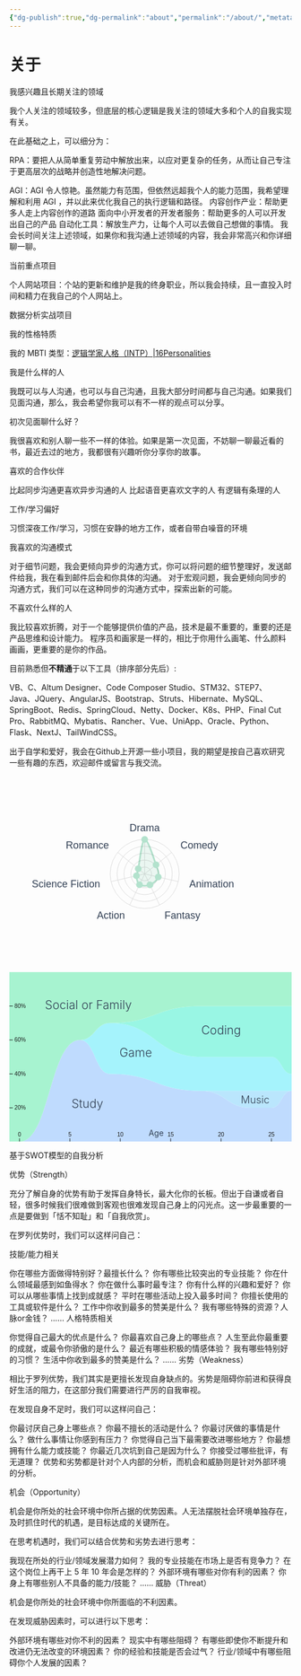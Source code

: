 ```yaml
---
{"dg-publish":true,"dg-permalink":"about","permalink":"/about/","metatags":{"description":"这里是 🏡Davon的数字花园，是个人不断发展的想法的集合，作为半成品的思考，在可探索的空间中，随时间推移不断播种、修剪、塑造","og:site_name":"DavonOs","og:title":"关于","og:type":"article","og:url":"https://zuji.eu.org/about","og:image":null,"og:image:width":"400","og:image:alt":"articlecover","og:locale":"zh_cn"}}
---
```


# 关于

我感兴趣且长期关注的领域

我个人关注的领域较多，但底层的核心逻辑是我关注的领域大多和个人的自我实现有关。

在此基础之上，可以细分为：

RPA：要把人从简单重复劳动中解放出来，以应对更复杂的任务，从而让自己专注于更高层次的战略并创造性地解决问题。

AGI：AGI 令人惊艳。虽然能力有范围，但依然远超我个人的能力范围，我希望理解和利用 AGI ，并以此来优化我自己的执行逻辑和路径。 内容创作产业：帮助更多人走上内容创作的道路 面向中小开发者的开发者服务：帮助更多的人可以开发出自己的产品 自动化工具：解放生产力，让每个人可以去做自己想做的事情。 我会长时间关注上述领域，如果你和我沟通上述领域的内容，我会非常高兴和你详细聊一聊。

当前重点项目

个人网站项目：个站的更新和维护是我的终身职业，所以我会持续，且一直投入时间和精力在我自己的个人网站上。

数据分析实战项目

我的性格特质

我的 MBTI 类型：[逻辑学家人格（INTP）|16Personalities](https://www.16personalities.com/ch/intp-%E4%BA%BA%E6%A0%BC)

我是什么样的人

我既可以与人沟通，也可以与自己沟通，且我大部分时间都与自己沟通。如果我们见面沟通，那么，我会希望你我可以有不一样的观点可以分享。

初次见面聊什么好？

我很喜欢和别人聊一些不一样的体验。如果是第一次见面，不妨聊一聊最近看的书，最近去过的地方，我都很有兴趣听你分享你的故事。

喜欢的合作伙伴

比起同步沟通更喜欢异步沟通的人 比起语音更喜欢文字的人 有逻辑有条理的人

工作/学习偏好

习惯深夜工作/学习，习惯在安静的地方工作，或者自带白噪音的环境

我喜欢的沟通模式

对于细节问题，我会更倾向异步的沟通方式，你可以将问题的细节整理好，发送邮件给我，我在看到邮件后会和你具体的沟通。 对于宏观问题，我会更倾向同步的沟通方式，我们可以在这种同步的沟通方式中，探索出新的可能。

不喜欢什么样的人

我比较喜欢折腾，对于一个能够提供价值的产品，技术是最不重要的，重要的还是产品思维和设计能力。 程序员和画家是一样的，相比于你用什么画笔、什么颜料画画，更重要的是你的作品。

目前熟悉但**不精通**于以下工具（排序部分先后）:

VB、C、Altum Designer、Code Composer Studio、STM32、STEP7、Java、JQuery、AngularJS、Bootstrap、Struts、Hibernate、MySQL、SpringBoot、Redis、SpringCloud、Netty、Docker、K8s、PHP、Final Cut Pro、RabbitMQ、Mybatis、Rancher、Vue、UniApp、Oracle、Python、Flask、NextJ、TailWindCSS。

出于自学和爱好，我会在Github上开源一些小项目，我的期望是按自己喜欢研究一些有趣的东西，欢迎邮件或留言与我交流。

<svg xmlns="http://www.w3.org/2000/svg" width="433.1875" height="350"><rect width="433.1875" height="350" fill="transparent"></rect><g transform="translate(180,50)"><g transform="translate(61.59375, 125)"><line x1="0" y1="0" x2="3.771529439249114e-15" y2="-61.59375" stroke="#dddddd" stroke-width="1"></line><line x1="0" y1="0" x2="48.15593287326521" y2="-38.403074983236365" stroke="#dddddd" stroke-width="1"></line><line x1="0" y1="0" x2="60.049466090949196" y2="13.70589877587174" stroke="#dddddd" stroke-width="1"></line><line x1="0" y1="0" x2="26.7245265562721" y2="55.49405120736463" stroke="#dddddd" stroke-width="1"></line><line x1="0" y1="0" x2="-26.724526556272092" y2="55.49405120736463" stroke="#dddddd" stroke-width="1"></line><line x1="0" y1="0" x2="-60.049466090949196" y2="13.705898775871747" stroke="#dddddd" stroke-width="1"></line><line x1="0" y1="0" x2="-48.155932873265215" y2="-38.40307498323636" stroke="#dddddd" stroke-width="1"></line><circle fill="none" r="61.59375" stroke="#dddddd" stroke-width="1"></circle><circle fill="none" r="49.275" stroke="#dddddd" stroke-width="1"></circle><circle fill="none" r="36.95625" stroke="#dddddd" stroke-width="1"></circle><circle fill="none" r="24.6375" stroke="#dddddd" stroke-width="1"></circle><circle fill="none" r="12.31875" stroke="#dddddd" stroke-width="1"></circle><g transform="translate(4.996176238396467e-15, -81.59375)"><text dominant-baseline="central" text-anchor="middle" style="font-size: 18px; fill: rgb(51, 65, 85); font-family: sans-serif;">Drama</text></g><g transform="translate(63.79256252262581, -50.87287102041103)"><text dominant-baseline="central" text-anchor="start" style="font-size: 18px; fill: rgb(51, 65, 85); font-family: sans-serif;">Comedy</text></g><g transform="translate(79.54802433458568, 18.156317454998028)"><text dominant-baseline="central" text-anchor="start" style="font-size: 18px; fill: rgb(51, 65, 85); font-family: sans-serif;">Animation</text></g><g transform="translate(35.402201338623264, 73.51342856541301)"><text dominant-baseline="central" text-anchor="start" style="font-size: 18px; fill: rgb(51, 65, 85); font-family: sans-serif;">Fantasy</text></g><g transform="translate(-35.40220133862325, 73.51342856541301)"><text dominant-baseline="central" text-anchor="end" style="font-size: 18px; fill: rgb(51, 65, 85); font-family: sans-serif;">Action</text></g><g transform="translate(-79.54802433458568, 18.156317454998035)"><text dominant-baseline="central" text-anchor="end" style="font-size: 18px; fill: rgb(51, 65, 85); font-family: sans-serif;">Science Fiction</text></g><g transform="translate(-63.792562522625815, -50.872871020411026)"><text dominant-baseline="central" text-anchor="end" style="font-size: 18px; fill: rgb(51, 65, 85); font-family: sans-serif;">Romance</text></g></g><g transform="translate(61.59375, 125)"><path d="M20.322687267616512,-16.206802286503425C24.362712509209423,-5.019067888738354,26.0608436934613,-0.4211867512961964,24.240151449557473,5.532656386590426C22.419459205653645,11.486499524477047,14.977739219516714,17.242225374650587,9.398533804193553,19.516256540816304C3.8193283888703933,21.79028770698202,-5.220158595262614,21.87069862659042,-9.235081042381486,19.176843383584718C-13.250003489500358,16.482988140579014,-14.315725005300546,8.07599339834,-14.69100087851968,3.3531250827820798C-15.066276751738815,-1.3697432327758396,-13.935236428116237,1.6641126707008773,-11.486736281696292,-9.160366509762802C-9.038236135276346,-19.984845690226482,-5.301570591552133,-60.419344037209896,0,-61.59375C5.301570591552133,-62.768155962790104,16.2826620260236,-27.394536684268495,20.322687267616512,-16.206802286503425" fill="rgba(179, 226, 205, 1)" fill-opacity="0.25" stroke="rgba(179, 226, 205, 1)" stroke-width="3" style="mix-blend-mode: multiply;"></path></g><g transform="translate(61.59375, 125)"><path d="M-26.724526556272092,-55.49405120736463A61.59375,61.59375,0,0,1,26.7245265562721,-55.49405120736463L0,0Z" fill="#F00" fill-opacity="0"></path><path d="M26.7245265562721,-55.49405120736463A61.59375,61.59375,0,0,1,60.049466090949196,-13.70589877587174L0,0Z" fill="#F00" fill-opacity="0"></path><path d="M60.049466090949196,-13.70589877587174A61.59375,61.59375,0,0,1,48.15593287326521,38.403074983236365L0,0Z" fill="#F00" fill-opacity="0"></path><path d="M48.15593287326521,38.403074983236365A61.59375,61.59375,0,0,1,3.771529439249114e-15,61.59375L0,0Z" fill="#F00" fill-opacity="0"></path><path d="M3.771529439249114e-15,61.59375A61.59375,61.59375,0,0,1,-48.15593287326521,38.40307498323637L0,0Z" fill="#F00" fill-opacity="0"></path><path d="M-48.15593287326521,38.40307498323637A61.59375,61.59375,0,0,1,-60.049466090949196,-13.705898775871733L0,0Z" fill="#F00" fill-opacity="0"></path><path d="M-60.049466090949196,-13.705898775871733A61.59375,61.59375,0,0,1,-26.724526556272107,-55.49405120736462L0,0Z" fill="#F00" fill-opacity="0"></path></g><g transform="translate(61.59375, 125)"><g transform="translate(3.771529439249114e-15, -61.59375)" style="pointer-events: none;"><circle r="5" fill="#b3e2cd" stroke="#b3e2cd" stroke-width="2" style="pointer-events: none;"></circle></g><g transform="translate(20.322687267616512, -16.20680228650342)" style="pointer-events: none;"><circle r="5" fill="#b3e2cd" stroke="#b3e2cd" stroke-width="2" style="pointer-events: none;"></circle></g><g transform="translate(24.240151449557473, 5.532656386590427)" style="pointer-events: none;"><circle r="5" fill="#b3e2cd" stroke="#b3e2cd" stroke-width="2" style="pointer-events: none;"></circle></g><g transform="translate(9.398533804193551, 19.516256540816308)" style="pointer-events: none;"><circle r="5" fill="#b3e2cd" stroke="#b3e2cd" stroke-width="2" style="pointer-events: none;"></circle></g><g transform="translate(-9.235081042381488, 19.176843383584718)" style="pointer-events: none;"><circle r="5" fill="#b3e2cd" stroke="#b3e2cd" stroke-width="2" style="pointer-events: none;"></circle></g><g transform="translate(-14.69100087851968, 3.3531250827820784)" style="pointer-events: none;"><circle r="5" fill="#b3e2cd" stroke="#b3e2cd" stroke-width="2" style="pointer-events: none;"></circle></g><g transform="translate(-11.486736281696292, -9.160366509762802)" style="pointer-events: none;"><circle r="5" fill="#b3e2cd" stroke="#b3e2cd" stroke-width="2" style="pointer-events: none;"></circle></g></g></g></svg>
<svg class="shadow-md rounded-2xl border-[1px] border-white/20" viewBox="0,0,500,300"><g><path d="M0,300C8.929,300,8.929,300,17.857,300C71.429,300,71.429,120,125,120C151.786,120,151.786,180,178.571,180C258.929,180,258.929,210,339.286,210C383.929,210,383.929,240,428.571,240C446.429,240,446.429,240,464.286,240C482.143,240,482.143,210,500,210L500,300C482.143,300,482.143,300,464.286,300C446.429,300,446.429,300,428.571,300C383.929,300,383.929,300,339.286,300C258.929,300,258.929,300,178.571,300C151.786,300,151.786,300,125,300C71.429,300,71.429,300,17.857,300C8.929,300,8.929,300,0,300Z" fill="#bfdbfe" opacity="1" stroke="white" stroke-width="0" font-family=""></path><path d="M0,300C8.929,300,8.929,300,17.857,300C71.429,300,71.429,120,125,120C151.786,120,151.786,180,178.571,180C258.929,180,258.929,210,339.286,210C383.929,210,383.929,210,428.571,210C446.429,210,446.429,210,464.286,210C482.143,210,482.143,210,500,210L500,210C482.143,210,482.143,240,464.286,240C446.429,240,446.429,240,428.571,240C383.929,240,383.929,210,339.286,210C258.929,210,258.929,180,178.571,180C151.786,180,151.786,120,125,120C71.429,120,71.429,300,17.857,300C8.929,300,8.929,300,0,300Z" fill="#bae6fd" opacity="1" stroke="white" stroke-width="0" font-family=""></path><path d="M0,300C8.929,300,8.929,300,17.857,300C71.429,300,71.429,120,125,120C151.786,120,151.786,90,178.571,90C258.929,90,258.929,150,339.286,150C383.929,150,383.929,150,428.571,150C446.429,150,446.429,150,464.286,150C482.143,150,482.143,180,500,180L500,210C482.143,210,482.143,210,464.286,210C446.429,210,446.429,210,428.571,210C383.929,210,383.929,210,339.286,210C258.929,210,258.929,180,178.571,180C151.786,180,151.786,120,125,120C71.429,120,71.429,300,17.857,300C8.929,300,8.929,300,0,300Z" fill="#a5f3fc" opacity="1" stroke="white" stroke-width="0" font-family=""></path><path d="M0,300C8.929,300,8.929,300,17.857,300C71.429,300,71.429,120,125,120C151.786,120,151.786,90,178.571,90C258.929,90,258.929,60,339.286,60C383.929,60,383.929,60,428.571,60C446.429,60,446.429,60,464.286,60C482.143,60,482.143,60,500,60L500,180C482.143,180,482.143,150,464.286,150C446.429,150,446.429,150,428.571,150C383.929,150,383.929,150,339.286,150C258.929,150,258.929,90,178.571,90C151.786,90,151.786,120,125,120C71.429,120,71.429,300,17.857,300C8.929,300,8.929,300,0,300Z" fill="#99f6e4" opacity="1" stroke="white" stroke-width="0" font-family=""></path><path d="M0,0C8.929,0,8.929,0,17.857,0C71.429,0,71.429,0,125,0C151.786,0,151.786,0,178.571,0C258.929,0,258.929,0,339.286,0C383.929,0,383.929,0,428.571,0C446.429,0,446.429,0,464.286,0C482.143,0,482.143,0,500,0L500,60C482.143,60,482.143,60,464.286,60C446.429,60,446.429,60,428.571,60C383.929,60,383.929,60,339.286,60C258.929,60,258.929,90,178.571,90C151.786,90,151.786,120,125,120C71.429,120,71.429,300,17.857,300C8.929,300,8.929,300,0,300Z" fill="#a7f3d0" opacity="1" stroke="white" stroke-width="0" font-family=""></path><text class="area-label" fill="#334155" font-weight="300" pointer-events="none" transform="translate(110,240) scale(1.5)">Study</text><text class="area-label" fill="#334155" font-weight="300" pointer-events="none" transform="translate(410,232) scale(1.3)">Music</text><text class="area-label" fill="#334155" font-weight="300" pointer-events="none" transform="translate(195,150) scale(1.5)">Game</text><text class="area-label" fill="#334155" font-weight="300" pointer-events="none" transform="translate(340,110) scale(1.5)">Coding</text><text class="area-label" fill="#334155" font-weight="300" pointer-events="none" transform="translate(63,65) scale(1.5)">Social or Family</text></g><g transform="translate(-1,0)" fill="none" font-size="10" font-family="sans-serif" text-anchor="start"><path class="domain" stroke="currentColor" d="M1,300H0V0H1"></path><g class="tick" opacity="1" transform="translate(0,240)"><line stroke="currentColor" x2="7"></line><text fill="currentColor" x="10" dy="0.32em">20%</text></g><g class="tick" opacity="1" transform="translate(0,180)"><line stroke="currentColor" x2="7"></line><text fill="currentColor" x="10" dy="0.32em">40%</text></g><g class="tick" opacity="1" transform="translate(0,120)"><line stroke="currentColor" x2="7"></line><text fill="currentColor" x="10" dy="0.32em">60%</text></g><g class="tick" opacity="1" transform="translate(0,59.999999999999986)"><line stroke="currentColor" x2="7"></line><text fill="currentColor" x="10" dy="0.32em">80%</text></g></g><g fill="none" font-size="10" font-family="sans-serif" text-anchor="middle" transform="translate(0,301)"><path class="domain" stroke="currentColor" d="M0,-1V0H500V-1"></path><g class="tick" opacity="1" transform="translate(17.857142857142858,0)"><line stroke="currentColor" y2="-7"></line><text fill="currentColor" y="-10" dy="0em">0</text></g><g class="tick" opacity="1" transform="translate(107.14285714285714,0)"><line stroke="currentColor" y2="-7"></line><text fill="currentColor" y="-10" dy="0em">5</text></g><g class="tick" opacity="1" transform="translate(196.42857142857142,0)"><line stroke="currentColor" y2="-7"></line><text fill="currentColor" y="-10" dy="0em">10</text></g><g class="tick" opacity="1" transform="translate(285.7142857142857,0)"><line stroke="currentColor" y2="-7"></line><text fill="currentColor" y="-10" dy="0em">15</text></g><g class="tick" opacity="1" transform="translate(375,0)"><line stroke="currentColor" y2="-7"></line><text fill="currentColor" y="-10" dy="0em">20</text></g><g class="tick" opacity="1" transform="translate(464.2857142857143,0)"><line stroke="currentColor" y2="-7"></line><text fill="currentColor" y="-10" dy="0em">25</text></g></g><text transform="translate(260,290)" fill="#334155" style="text-anchor: middle;">Age</text></svg>

基于SWOT模型的自我分析

优势（Strength）

充分了解自身的优势有助于发挥自身特长，最大化你的长板。但出于自谦或者自轻，很多时候我们很难做到客观也很难发现自己身上的闪光点。这一步最重要的一点是要做到「恬不知耻」和「自我欣赏」。

在罗列优势时，我们可以这样问自己：

技能/能力相关

你在哪些方面做得特别好？最擅长什么？
你有哪些比较突出的专业技能？
你在什么领域最感到如鱼得水？
你在做什么事时最专注？
你有什么样的兴趣和爱好？
你可以从哪些事情上找到成就感？
平时在哪些活动上投入最多时间？
你擅长使用的工具或软件是什么？
工作中你收到最多的赞美是什么？
我有哪些特殊的资源？人脉or金钱？
……
人格特质相关

你觉得自己最大的优点是什么？
你最喜欢自己身上的哪些点？
人生至此你最重要的成就，或最令你骄傲的是什么？
最近有哪些积极的情感体验？
我有哪些特别好的习惯？
生活中你收到最多的赞美是什么？
……
劣势（Weakness）

相比于罗列优势，我们其实是更擅长发现自身缺点的。劣势是阻碍你前进和获得良好生活的阻力，在这部分我们需要进行严厉的自我审视。

在发现自身不足时，我们可以这样问自己：

你最讨厌自己身上哪些点？
你最不擅长的活动是什么？
你最讨厌做的事情是什么？
做什么事情让你感到有压力？
你觉得自己当下最需要改进哪些地方？
你最想拥有什么能力或技能？
你最近几次坑到自己是因为什么？
你接受过哪些批评，有无道理？
优势和劣势都是针对个人内部的分析，而机会和威胁则是针对外部环境的分析。

机会（Opportunity）

机会是你所处的社会环境中你所占据的优势因素。人无法摆脱社会环境单独存在，及时抓住时代的机遇，是目标达成的关键所在。

在思考机遇时，我们可以结合优势和劣势去进行思考：

我现在所处的行业/领域发展潜力如何？
我的专业技能在市场上是否有竞争力？
在这个岗位上再干上 5 年 10 年会是怎样的？
外部环境有哪些对你有利的因素？
你身上有哪些别人不具备的能力/技能？
……
威胁（Threat）

机会是你所处的社会环境中你所面临的不利因素。

在发现威胁因素时，可以进行以下思考：

外部环境有哪些对你不利的因素？
现实中有哪些阻碍？
有哪些即使你不断提升和改进仍无法改变的环境因素？
你的经验和技能是否会过气？
行业/领域中有哪些阻碍你个人发展的因素？

